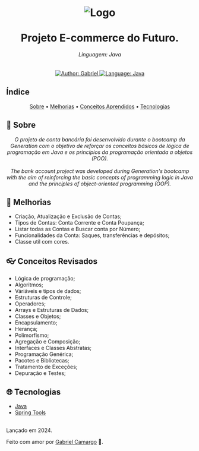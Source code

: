 <p align="center">
    <!--<em>
        (Coloque uma imagem que represente o seu Projeto)<br>
        (Insert an image that represents your Project)
    </em>
    -->
</p>

<h1 align="center">
	<img src="https://i.imgur.com/woFbCJA.png"  alt="Logo"  width=""><br><br>
    Projeto E-commerce do Futuro.
</h1>

<div>
    <p align="center">
        <em>
            Linguagem: Java<br>
        <br><br>
        </em>
    <a href="https://www.linkedin.com/in/gabriel--camargo/" target="_blank">
        <img src="https://img.shields.io/static/v1?label=Author&message=Gabriel&color=orange&style=for-the-badge&logo=LinkedIn" alt="Author: Gabriel">
    </a>
    <!--
    <a href="#">
        <img src="https://img.shields.io/static/v1?label=Language&message=Typescript&color=blue&style=for-the-badge&logo=Typescript" alt="Language: Typescript">
    </a>
    <a href="#">
        <img src="https://img.shields.io/static/v1?label=Language&message=Javascript&color=yellow&style=for-the-badge&logo=JavaScript" alt="Language: Javascript">
    </a>
  <br>
    <a  href="#">
      <img  src="https://img.shields.io/static/v1?label=Framework&message=Angular&color=e23237&style=for-the-badge&logo=Angular"  alt="Language: Angular">
    </a>
    <a href="#">
      <img  src="https://img.shields.io/static/v1?label=Language&message=Bootstrap&color=563d7c&style=for-the-badge&logo=Bootstrap"  alt="Language: Bootstrap">
    </a>
    <a href="#">
        <img src="https://img.shields.io/static/v1?label=Language&message=SASS&color=ff69b4&style=for-the-badge&logo=SASS" alt="Language: SASS">
    </a>
    -->
    <a href="#">
		<img  src="https://img.shields.io/static/v1?label=Language&message=Java&color=red&style=for-the-badge&logo=openjdk" alt="Language: Java">
	</a>
    <!--
	<a href="#">
		<img src="https://img.shields.io/static/v1?label=Framework&message=Springboot&color=green&style=for-the-badge&logo=Ghost"  alt="Language: Springboot">
	</a>
    -->
    </p>
</div>

## Índice

<p align="center">
 <a href="#about">Sobre</a> •
 <a href="#features">Melhorias</a> •
 <a href="#revised-concepts">Conceitos Aprendidos</a> • 
<!--
 <a href="#installation">Installation</a> • 
 <a href="#getting-started">Get Started</a> • 
-->
 <a href="#technologies">Tecnologias</a>  
 <!--
 <a href="#license">License</a>
 -->
</p>

## 📌 Sobre

<div>
    <p align="center">
    <em>
        O projeto de conta bancária foi desenvolvido durante o bootcamp da Generation com o objetivo de reforçar os conceitos básicos de lógica de programação em Java e os princípios da programação orientada a objetos (POO).<br><br>
        The bank account project was developed during Generation's bootcamp with the aim of reinforcing the basic concepts of programming logic in Java and the principles of object-oriented programming (OOP).
    </em>
    </p>
</div>

## 🚀 Melhorias

 <p align="center">
<!--
    <em>
        (Coloque aqui as Funcionalidades do seu Projeto)<br>
        (Place the Features of your project here)<br>
    </em>
-->
 </p>


- Criação, Atualização e Exclusão de Contas;
- Tipos de Contas: Conta Corrente e Conta Poupança;
- Listar todas as Contas e Buscar conta por Número;
- Funcionalidades da Conta: Saques, transferências e depósitos;
- Classe util com cores.

## 👓 Conceitos Revisados

 <p align="center">
<!--   
    <em>
        (Você pode colocar alguns conceitos usados no seu Projeto que esteja revisando ou que acha importante destacar)<br>
        (You can put some concepts used in your Project that you are reviewing or that you think is important to highlight)<br>
    </em>
    -->
 </p>

- Lógica de programação;
- Algoritmos;
- Váriáveis e tipos de dados;
- Estruturas de Controle; 
- Operadores;
- Arrays e Estruturas de Dados;
- Classes e Objetos;
- Encapsulamento;
- Herança;
- Polimorfismo;
- Agregação e Composição;
- Interfaces e Classes Abstratas;
- Programação Genérica;
- Pacotes e Bibliotecas;
- Tratamento de Exceções;
- Depuração e Testes;

<!--
## 📕 Installation

<p align="center">
    <em>
        (Explique como uma pessoa desenvolvedora pode estar fazendo a instalação do seu Projeto em outra máquina. Aqui cabe a você, e também as especificações do seu projeto, como explicar a forma de instalação)<br><br>
        (Explain how another developer might be installing your Project on their machine. Here it's up to you, and also the specifications of your project, how to explain how to install it)<br>
    </em>
</p>

**You must have already installed**
- [Node.js](https://nodejs.org/en/)
- [Npm](https://www.npmjs.com/) or [Yarn](https://yarnpkg.com/)
- [Angular](https://angular.io/guide/setup-local)
- [MySQL](https://dev.mysql.com/downloads/)

**Recommendations**
-   It is recommended that you have installed Google Chrome or Edge
-   I recommend using VSCode as development IDE

**Let's divide it into 3 steps.**
1. Clone this repository
2. Install dependencies
3. Initializing the BackEnd
  ---
### 1. Clone this repository
```
git clone Link of the your Repository 
```
---
### 2. Install the dependencies
```
npm install
```
or
```
yarn
```

*Make sure your internet is stable, as this may take a while* 

### 3. Initializing the BackEnd

If you have a ***BackEnd local***, start it before the Angular Project

If you have a ***Hosted BackEnd***, you'll need configure the Routes and Models of Angular Project with your BackEnd 
-->
<!--
## 🎮Getting Started

<p align="center">
    <em>
        (Após a instalação, aqui você explica como outra pessoa desenvolvedora pode estar iniciando o seu Projeto. Aqui cabe a você, e também as especificações do seu projeto, como explicar a forma de inicialização)<br><br>
        (After installation, here you explain how another developer can be starting your Project. Here it's up to you, and also the specifications of your project, how to explain how to start)<br>
    </em>
</p>

1. Run the backend or configure as explained above 

2. Run the project
```
ng serve
```
3. Now, open your browser and navigate to: http://localhost:4200
    -->
## 🌐 Tecnologias

<p align="center">
<!--
    <em>
        (Liste as tecnologias usadas no seu Projeto)<br>
        (List the technologies used in your Project)<br>
    </em>
</p>
-->

- [Java](https://www.oracle.com/java/technologies/javase/jdk17-archive-downloads.html)
- [Spring Tools](https://spring.io/tools)<br><br>


<!--## 📝License

<p align="center">
    <em>
        (Escreva algumas informações sobre a Licença do seu Projeto, e por quem foi feito. Recomendo colocar um link para a Licença do projeto e no seu nome coloque o link da sua rede social profisional: Linkedin, Behance, Site Pessoal, etc.)<br><br>
        (Write some information about your Project License, and by whom it was made. I recommend putting a link to the Project License and in your name put the link to your professional social network: Linkedin, Behance, Personal Site, etc.)<br>
    </em>
</p>-->
Lançado em 2024.

<!--This project is under the [MIT license](https://github.com/Yuri-stack/ReadMe/blob/main/LICENSE). -->

Feito com amor por [Gabriel Camargo](https://github.com/1camargo) 🚀.

<!--##  Links

<p align="center">
    <em>
        Vou deixar alguns links que podem ser úteis para você criar os ReadMes dos seus projetos:<br>
        I'll leave some links that might be useful for you to create the ReadMes of your projects:<br>
    </em>
</p>

- [Shields.io](https://shields.io/) | Para criar as Badges / To create the Badges
- [StackEdit](https://stackedit.io/app#) | Para ajudar a criar os ReadMe / To help create the ReadMe
- [Basic Syntax | Markdown Guide](https://www.markdownguide.org/basic-syntax/) | Guia de Markdown / Markdown Guide-->
